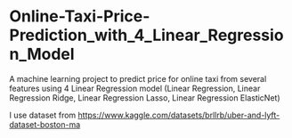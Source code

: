 # Online-Taxi-Price-Prediction_with_4_Linear_Regression_Model
A machine learning project to predict price for online taxi from several features using 4 Linear Regression model (Linear Regression, Linear Regression Ridge, Linear Regression Lasso, Linear Regression ElasticNet)

I use dataset from https://www.kaggle.com/datasets/brllrb/uber-and-lyft-dataset-boston-ma
